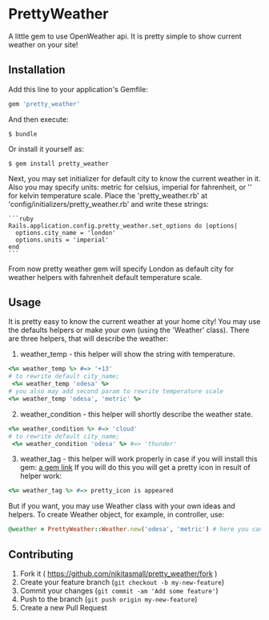# PrettyWeather

A little gem to use OpenWeather api. It is pretty simple to show current weather on your site!

## Installation

Add this line to your application's Gemfile:

```ruby
gem 'pretty_weather'
```

And then execute:

    $ bundle

Or install it yourself as:

    $ gem install pretty_weather

Next, you may set initializer for default city to know the current weather in it.
Also you may specify units: metric for celsius, imperial for fahrenheit, or '' for kelvin temperature scale.
Place the 'pretty_weather.rb' at 'config/initializers/pretty_weather.rb' and write these strings:

    ```ruby
    Rails.application.config.pretty_weather.set_options do |options|
      options.city_name = 'london'
      options.units = 'imperial'
    end
    ```
From now pretty weather gem will specify London as default city for weather helpers with fahrenheit default temperature scale.

## Usage

It is pretty easy to know the current weather at your home city!
You may use the defaults helpers or make your own (using the 'Weather' class).
There are three helpers, that will describe the weather:

1. weather_temp - this helper will show the string with temperature.

```ruby
<%= weather_temp %> #=> '+13'
# to rewrite default city_name;
 <%= weather_temp 'odesa' %>
# you also may add second param to rewrite temperature scale
<%= weather_temp 'odesa', 'metric' %>
```

2. weather_condition - this helper will shortly describe the weather state.

```ruby
<%= weather_condition %> #=> 'cloud'
# to rewrite default city_name;
 <%= weather_condition 'odesa' %> #=> 'thunder'
```

3. weather_tag - this helper will work properly in case if you will install this gem:
[a gem link](https://github.com/CodySchaaf/weather-icons-rails)
If you will do this you will get a pretty icon in result of helper work:

```ruby
<%= weather_tag %> #=> pretty_icon is appeared
```

But if you want, you may use Weather class with your own ideas and helpers.
To create Weather object, for example, in controller, use:

```ruby
@weather = PrettyWeather::Weather.new('odesa', 'metric') # here you can't use default options and you should specify city and scale.
```

## Contributing

1. Fork it ( https://github.com/nikitasmall/pretty_weather/fork )
2. Create your feature branch (`git checkout -b my-new-feature`)
3. Commit your changes (`git commit -am 'Add some feature'`)
4. Push to the branch (`git push origin my-new-feature`)
5. Create a new Pull Request
